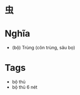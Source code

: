 # 虫

# Nghĩa
* (bộ) Trùng (côn trùng, sâu bọ)

# Tags
* bộ thủ
*  bộ thủ 6 nét

<script>window.HANZI_FIELD='虫';</script>
